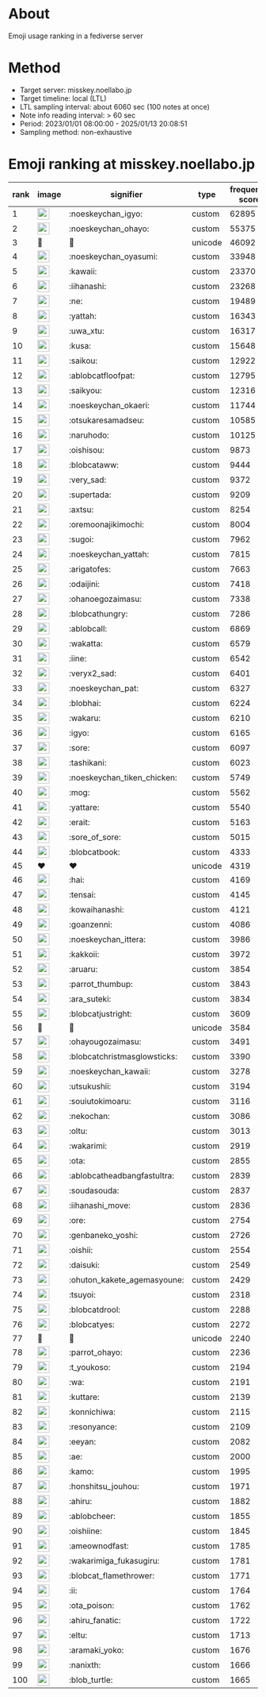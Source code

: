 # About
Emoji usage ranking in a fediverse server

# Method
- Target server: misskey.noellabo.jp
- Target timeline: local (LTL)
- LTL sampling interval: about 6060 sec (100 notes at once)
- Note info reading interval: > 60 sec
- Period: 2023/01/01 08:00:00 - 2025/01/13 20:08:51 
- Sampling method: non-exhaustive

# Emoji ranking at misskey.noellabo.jp

|rank|image|signifier|type|frequency score|
|----|----|----|----|----|
|1|<img height="24" src="https://misskey.noellabo.jp/emoji/noeskeychan_igyo.webp">|:noeskeychan_igyo:|custom|62895|
|2|<img height="24" src="https://misskey.noellabo.jp/emoji/noeskeychan_ohayo.webp">|:noeskeychan_ohayo:|custom|55375|
|3|🎉|🎉|unicode|46092|
|4|<img height="24" src="https://misskey.noellabo.jp/emoji/noeskeychan_oyasumi.webp">|:noeskeychan_oyasumi:|custom|33948|
|5|<img height="24" src="https://misskey.noellabo.jp/emoji/kawaii.webp">|:kawaii:|custom|23370|
|6|<img height="24" src="https://misskey.noellabo.jp/emoji/iihanashi.webp">|:iihanashi:|custom|23268|
|7|<img height="24" src="https://misskey.noellabo.jp/emoji/ne.webp">|:ne:|custom|19489|
|8|<img height="24" src="https://misskey.noellabo.jp/emoji/yattah.webp">|:yattah:|custom|16343|
|9|<img height="24" src="https://misskey.noellabo.jp/emoji/uwa_xtu.webp">|:uwa_xtu:|custom|16317|
|10|<img height="24" src="https://misskey.noellabo.jp/emoji/kusa.webp">|:kusa:|custom|15648|
|11|<img height="24" src="https://misskey.noellabo.jp/emoji/saikou.webp">|:saikou:|custom|12922|
|12|<img height="24" src="https://misskey.noellabo.jp/emoji/ablobcatfloofpat.webp">|:ablobcatfloofpat:|custom|12795|
|13|<img height="24" src="https://misskey.noellabo.jp/emoji/saikyou.webp">|:saikyou:|custom|12316|
|14|<img height="24" src="https://misskey.noellabo.jp/emoji/noeskeychan_okaeri.webp">|:noeskeychan_okaeri:|custom|11744|
|15|<img height="24" src="https://misskey.noellabo.jp/emoji/otsukaresamadseu.webp">|:otsukaresamadseu:|custom|10585|
|16|<img height="24" src="https://misskey.noellabo.jp/emoji/naruhodo.webp">|:naruhodo:|custom|10125|
|17|<img height="24" src="https://misskey.noellabo.jp/emoji/oishisou.webp">|:oishisou:|custom|9873|
|18|<img height="24" src="https://misskey.noellabo.jp/emoji/blobcataww.webp">|:blobcataww:|custom|9444|
|19|<img height="24" src="https://misskey.noellabo.jp/emoji/very_sad.webp">|:very_sad:|custom|9372|
|20|<img height="24" src="https://misskey.noellabo.jp/emoji/supertada.webp">|:supertada:|custom|9209|
|21|<img height="24" src="https://misskey.noellabo.jp/emoji/axtsu.webp">|:axtsu:|custom|8254|
|22|<img height="24" src="https://misskey.noellabo.jp/emoji/oremoonajikimochi.webp">|:oremoonajikimochi:|custom|8004|
|23|<img height="24" src="https://misskey.noellabo.jp/emoji/sugoi.webp">|:sugoi:|custom|7962|
|24|<img height="24" src="https://misskey.noellabo.jp/emoji/noeskeychan_yattah.webp">|:noeskeychan_yattah:|custom|7815|
|25|<img height="24" src="https://misskey.noellabo.jp/emoji/arigatofes.webp">|:arigatofes:|custom|7663|
|26|<img height="24" src="https://misskey.noellabo.jp/emoji/odaijini.webp">|:odaijini:|custom|7418|
|27|<img height="24" src="https://misskey.noellabo.jp/emoji/ohanoegozaimasu.webp">|:ohanoegozaimasu:|custom|7338|
|28|<img height="24" src="https://misskey.noellabo.jp/emoji/blobcathungry.webp">|:blobcathungry:|custom|7286|
|29|<img height="24" src="https://misskey.noellabo.jp/emoji/ablobcall.webp">|:ablobcall:|custom|6869|
|30|<img height="24" src="https://misskey.noellabo.jp/emoji/wakatta.webp">|:wakatta:|custom|6579|
|31|<img height="24" src="https://misskey.noellabo.jp/emoji/iine.webp">|:iine:|custom|6542|
|32|<img height="24" src="https://misskey.noellabo.jp/emoji/veryx2_sad.webp">|:veryx2_sad:|custom|6401|
|33|<img height="24" src="https://misskey.noellabo.jp/emoji/noeskeychan_pat.webp">|:noeskeychan_pat:|custom|6327|
|34|<img height="24" src="https://misskey.noellabo.jp/emoji/blobhai.webp">|:blobhai:|custom|6224|
|35|<img height="24" src="https://misskey.noellabo.jp/emoji/wakaru.webp">|:wakaru:|custom|6210|
|36|<img height="24" src="https://misskey.noellabo.jp/emoji/igyo.webp">|:igyo:|custom|6165|
|37|<img height="24" src="https://misskey.noellabo.jp/emoji/sore.webp">|:sore:|custom|6097|
|38|<img height="24" src="https://misskey.noellabo.jp/emoji/tashikani.webp">|:tashikani:|custom|6023|
|39|<img height="24" src="https://misskey.noellabo.jp/emoji/noeskeychan_tiken_chicken.webp">|:noeskeychan_tiken_chicken:|custom|5749|
|40|<img height="24" src="https://misskey.noellabo.jp/emoji/mog.webp">|:mog:|custom|5562|
|41|<img height="24" src="https://misskey.noellabo.jp/emoji/yattare.webp">|:yattare:|custom|5540|
|42|<img height="24" src="https://misskey.noellabo.jp/emoji/erait.webp">|:erait:|custom|5163|
|43|<img height="24" src="https://misskey.noellabo.jp/emoji/sore_of_sore.webp">|:sore_of_sore:|custom|5015|
|44|<img height="24" src="https://misskey.noellabo.jp/emoji/blobcatbook.webp">|:blobcatbook:|custom|4333|
|45|❤|❤|unicode|4319|
|46|<img height="24" src="https://misskey.noellabo.jp/emoji/hai.webp">|:hai:|custom|4169|
|47|<img height="24" src="https://misskey.noellabo.jp/emoji/tensai.webp">|:tensai:|custom|4145|
|48|<img height="24" src="https://misskey.noellabo.jp/emoji/kowaihanashi.webp">|:kowaihanashi:|custom|4121|
|49|<img height="24" src="https://misskey.noellabo.jp/emoji/goanzenni.webp">|:goanzenni:|custom|4086|
|50|<img height="24" src="https://misskey.noellabo.jp/emoji/noeskeychan_ittera.webp">|:noeskeychan_ittera:|custom|3986|
|51|<img height="24" src="https://misskey.noellabo.jp/emoji/kakkoii.webp">|:kakkoii:|custom|3972|
|52|<img height="24" src="https://misskey.noellabo.jp/emoji/aruaru.webp">|:aruaru:|custom|3854|
|53|<img height="24" src="https://misskey.noellabo.jp/emoji/parrot_thumbup.webp">|:parrot_thumbup:|custom|3843|
|54|<img height="24" src="https://misskey.noellabo.jp/emoji/ara_suteki.webp">|:ara_suteki:|custom|3834|
|55|<img height="24" src="https://misskey.noellabo.jp/emoji/blobcatjustright.webp">|:blobcatjustright:|custom|3609|
|56|🍗|🍗|unicode|3584|
|57|<img height="24" src="https://misskey.noellabo.jp/emoji/ohayougozaimasu.webp">|:ohayougozaimasu:|custom|3491|
|58|<img height="24" src="https://misskey.noellabo.jp/emoji/blobcatchristmasglowsticks.webp">|:blobcatchristmasglowsticks:|custom|3390|
|59|<img height="24" src="https://misskey.noellabo.jp/emoji/noeskeychan_kawaii.webp">|:noeskeychan_kawaii:|custom|3278|
|60|<img height="24" src="https://misskey.noellabo.jp/emoji/utsukushii.webp">|:utsukushii:|custom|3194|
|61|<img height="24" src="https://misskey.noellabo.jp/emoji/souiutokimoaru.webp">|:souiutokimoaru:|custom|3116|
|62|<img height="24" src="https://misskey.noellabo.jp/emoji/nekochan.webp">|:nekochan:|custom|3086|
|63|<img height="24" src="https://misskey.noellabo.jp/emoji/oltu.webp">|:oltu:|custom|3013|
|64|<img height="24" src="https://misskey.noellabo.jp/emoji/wakarimi.webp">|:wakarimi:|custom|2919|
|65|<img height="24" src="https://misskey.noellabo.jp/emoji/ota.webp">|:ota:|custom|2855|
|66|<img height="24" src="https://misskey.noellabo.jp/emoji/ablobcatheadbangfastultra.webp">|:ablobcatheadbangfastultra:|custom|2839|
|67|<img height="24" src="https://misskey.noellabo.jp/emoji/soudasouda.webp">|:soudasouda:|custom|2837|
|68|<img height="24" src="https://misskey.noellabo.jp/emoji/iihanashi_move.webp">|:iihanashi_move:|custom|2836|
|69|<img height="24" src="https://misskey.noellabo.jp/emoji/ore.webp">|:ore:|custom|2754|
|70|<img height="24" src="https://misskey.noellabo.jp/emoji/genbaneko_yoshi.webp">|:genbaneko_yoshi:|custom|2726|
|71|<img height="24" src="https://misskey.noellabo.jp/emoji/oishii.webp">|:oishii:|custom|2554|
|72|<img height="24" src="https://misskey.noellabo.jp/emoji/daisuki.webp">|:daisuki:|custom|2549|
|73|<img height="24" src="https://misskey.noellabo.jp/emoji/ohuton_kakete_agemasyoune.webp">|:ohuton_kakete_agemasyoune:|custom|2429|
|74|<img height="24" src="https://misskey.noellabo.jp/emoji/tsuyoi.webp">|:tsuyoi:|custom|2318|
|75|<img height="24" src="https://misskey.noellabo.jp/emoji/blobcatdrool.webp">|:blobcatdrool:|custom|2288|
|76|<img height="24" src="https://misskey.noellabo.jp/emoji/blobcatyes.webp">|:blobcatyes:|custom|2272|
|77|👀|👀|unicode|2240|
|78|<img height="24" src="https://misskey.noellabo.jp/emoji/parrot_ohayo.webp">|:parrot_ohayo:|custom|2236|
|79|<img height="24" src="https://misskey.noellabo.jp/emoji/t_youkoso.webp">|:t_youkoso:|custom|2194|
|80|<img height="24" src="https://misskey.noellabo.jp/emoji/wa.webp">|:wa:|custom|2191|
|81|<img height="24" src="https://misskey.noellabo.jp/emoji/kuttare.webp">|:kuttare:|custom|2139|
|82|<img height="24" src="https://misskey.noellabo.jp/emoji/konnichiwa.webp">|:konnichiwa:|custom|2115|
|83|<img height="24" src="https://misskey.noellabo.jp/emoji/resonyance.webp">|:resonyance:|custom|2109|
|84|<img height="24" src="https://misskey.noellabo.jp/emoji/eeyan.webp">|:eeyan:|custom|2082|
|85|<img height="24" src="https://misskey.noellabo.jp/emoji/ae.webp">|:ae:|custom|2000|
|86|<img height="24" src="https://misskey.noellabo.jp/emoji/kamo.webp">|:kamo:|custom|1995|
|87|<img height="24" src="https://misskey.noellabo.jp/emoji/honshitsu_jouhou.webp">|:honshitsu_jouhou:|custom|1971|
|88|<img height="24" src="https://misskey.noellabo.jp/emoji/ahiru.webp">|:ahiru:|custom|1882|
|89|<img height="24" src="https://misskey.noellabo.jp/emoji/ablobcheer.webp">|:ablobcheer:|custom|1855|
|90|<img height="24" src="https://misskey.noellabo.jp/emoji/oishiine.webp">|:oishiine:|custom|1845|
|91|<img height="24" src="https://misskey.noellabo.jp/emoji/ameownodfast.webp">|:ameownodfast:|custom|1785|
|92|<img height="24" src="https://misskey.noellabo.jp/emoji/wakarimiga_fukasugiru.webp">|:wakarimiga_fukasugiru:|custom|1781|
|93|<img height="24" src="https://misskey.noellabo.jp/emoji/blobcat_flamethrower.webp">|:blobcat_flamethrower:|custom|1771|
|94|<img height="24" src="https://misskey.noellabo.jp/emoji/ii.webp">|:ii:|custom|1764|
|95|<img height="24" src="https://misskey.noellabo.jp/emoji/ota_poison.webp">|:ota_poison:|custom|1762|
|96|<img height="24" src="https://misskey.noellabo.jp/emoji/ahiru_fanatic.webp">|:ahiru_fanatic:|custom|1722|
|97|<img height="24" src="https://misskey.noellabo.jp/emoji/eltu.webp">|:eltu:|custom|1713|
|98|<img height="24" src="https://misskey.noellabo.jp/emoji/aramaki_yoko.webp">|:aramaki_yoko:|custom|1676|
|99|<img height="24" src="https://misskey.noellabo.jp/emoji/nanixth.webp">|:nanixth:|custom|1666|
|100|<img height="24" src="https://misskey.noellabo.jp/emoji/blob_turtle.webp">|:blob_turtle:|custom|1665|
